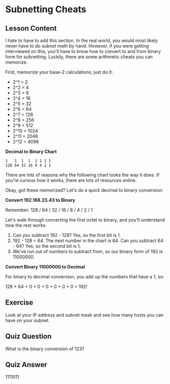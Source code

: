 # Subnetting Cheats

## Lesson Content

I hate to have to add this section. In the real world, you would most likely never have to do subnet math by hand. However, if you were getting interviewed on this, you'll have to know how to convert to and from binary form for subnetting. Luckily, there are some arithmetic cheats you can memorize.

First, memorize your base-2 calculations; just do it:

- 2^1 = 2
- 2^2 = 4
- 2^3 = 8
- 2^4 = 16
- 2^5 = 32
- 2^6 = 64
- 2^7 = 128
- 2^8 = 256
- 2^9 = 512
- 2^10 = 1024
- 2^11 = 2048
- 2^12 = 4096

**Decimal to Binary Chart**

```plaintext
1   1  1  1  1 1 1 1
128 64 32 16 8 4 2 1
```

There are lots of reasons why the following chart looks the way it does. If you're curious how it works, there are lots of resources online.

Okay, got these memorized? Let's do a quick decimal to binary conversion:

**Convert 192.168.23.43 to Binary**

Remember: 128 / 64 / 32 / 16 / 8 / 4 / 2 / 1

Let's walk through converting the first octet to binary, and you'll understand how the rest works.

1. Can you subtract 192 - 128? Yes, so the first bit is 1.
2. 192 - 128 = 64. The next number in the chart is 64. Can you subtract 64 - 64? Yes, so the second bit is 1.
3. We've run out of numbers to subtract from, so our binary form of 192 is 11000000.

**Convert Binary 11000000 to Decimal**

For binary to decimal conversion, you add up the numbers that have a 1, so:

128 + 64 + 0 + 0 + 0 + 0 + 0 + 0 = 192!

## Exercise

Look at your IP address and subnet mask and see how many hosts you can have on your subnet.

## Quiz Question

What is the binary conversion of 123?

## Quiz Answer

1111011
